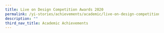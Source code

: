 ```yaml
---
title: Live on Design Competition Awards 2020
permalink: /yi-stories/achievements/academic/live-on-design-competition-awards-2020/
description: ""
third_nav_title: Academic Achievements
---
```

